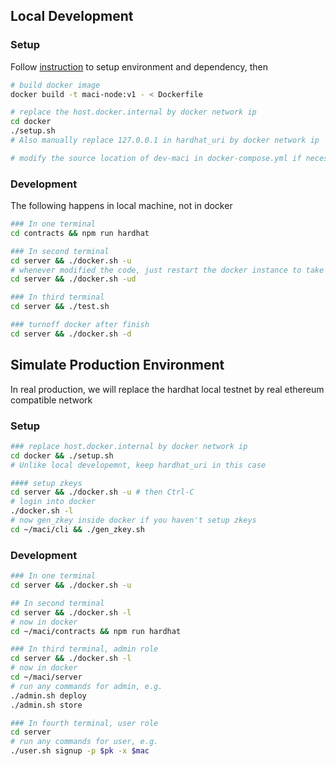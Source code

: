 ## Local Development

### Setup

Follow [instruction](https://appliedzkp.github.io/maci/) to setup environment and dependency, then

```bash
# build docker image
docker build -t maci-node:v1 - < Dockerfile

# replace the host.docker.internal by docker network ip
cd docker
./setup.sh
# Also manually replace 127.0.0.1 in hardhat_uri by docker network ip

# modify the source location of dev-maci in docker-compose.yml if necessary

```

### Development

The following happens in local machine, not in docker

```bash
### In one terminal
cd contracts && npm run hardhat

### In second terminal
cd server && ./docker.sh -u
# whenever modified the code, just restart the docker instance to take effect
cd server && ./docker.sh -ud

### In third terminal
cd server && ./test.sh

### turnoff docker after finish
cd server && ./docker.sh -d

```

## Simulate Production Environment

In real production, we will replace the hardhat local testnet by real ethereum compatible network

### Setup

```bash
### replace host.docker.internal by docker network ip
cd docker && ./setup.sh
# Unlike local developemnt, keep hardhat_uri in this case

#### setup zkeys
cd server && ./docker.sh -u # then Ctrl-C
# login into docker
./docker.sh -l
# now gen_zkey inside docker if you haven't setup zkeys
cd ~/maci/cli && ./gen_zkey.sh
```

### Development

```bash
### In one terminal
cd server && ./docker.sh -u

## In second terminal
cd server && ./docker.sh -l
# now in docker
cd ~/maci/contracts && npm run hardhat

### In third terminal, admin role
cd server && ./docker.sh -l
# now in docker
cd ~/maci/server
# run any commands for admin, e.g.
./admin.sh deploy
./admin.sh store 

### In fourth terminal, user role
cd server 
# run any commands for user, e.g.
./user.sh signup -p $pk -x $mac
```

